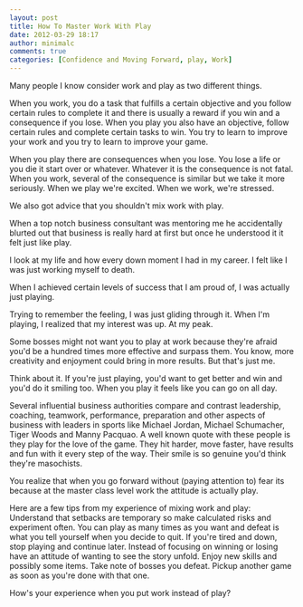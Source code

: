 ```yaml
---
layout: post
title: How To Master Work With Play
date: 2012-03-29 18:17
author: minimalc
comments: true
categories: [Confidence and Moving Forward, play, Work]
---
```

Many people I know consider work and play as two different things. 

When you work, you do a task that fulfills a certain objective and you follow certain rules to complete it and there is usually a reward if you win and a consequence if you lose. When you play you also have an objective, follow certain rules and complete certain tasks to win. You try to learn to improve your work and you try to learn to improve your game. 

When you play there are consequences when you lose. You lose a life or you die it start over or whatever. Whatever it is the consequence is not fatal. When you work, several of the consequence is similar but we take it more seriously. When we play we're excited. When we work, we're stressed. 

We also got advice that you shouldn't mix work with play. 

When a top notch business consultant was mentoring me he accidentally blurted out that business is really hard at first but once he understood it it felt just like play. 

I look at my life and how every down moment I had in my career. I felt like I was just working myself to death. 

When I achieved certain levels of success that I am proud of, I was actually just playing. 

Trying to remember the feeling, I was just gliding through it. When I'm playing, I realized that my interest was up. At my peak. 

Some bosses might not want you to play at work because they're afraid you'd be a hundred times more effective and surpass them. You know, more creativity and enjoyment could bring in more results. But that's just me. 

 
Think about it. If you're just playing, you'd want to get better and win and you'd do it smiling too. When you play it feels like you can go on all day. 

Several influential business authorities compare and contrast leadership, coaching, teamwork, performance, preparation and other aspects of business with leaders in sports like Michael Jordan, Michael Schumacher, Tiger Woods and Manny Pacquao. A well known quote with these people is they play for the love of the game. They hit harder, move faster, have results and fun with it every step of the way. Their smile is so genuine you'd think they're masochists. 

You realize that when you go forward without (paying attention to) fear its because at the master class level work the attitude is actually play. 

Here are a few tips from my experience of mixing work and play:
Understand that setbacks are temporary so make calculated risks and experiment often. 
You can play as many times as you want and defeat is what you tell yourself when you decide to quit. If you're tired and down, stop playing and continue later. 
Instead of focusing on winning or losing have an attitude of wanting to see the story unfold. 
Enjoy new skills and possibly some items. 
Take note of bosses you defeat. 
Pickup another game as soon as you're done with that one. 

How's your experience when you put work instead of play?
